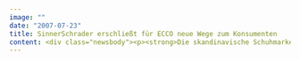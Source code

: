 ```yaml
---
image: ""
date: "2007-07-23"
title: SinnerSchrader erschließt für ECCO neue Wege zum Konsumenten
content: <div class="newsbody"><p><strong>Die skandinavische Schuhmarke ECCO hat SinnerSchrader mit der Umsetzung ihrer weltweiten E-Commerce- und Internetstrategie beauftragt. ECCO gibt damit den Startschuss für den Aufbau seines internationalen Direktvertriebs via Web.</strong></p><p>„We have to get closer to the consumer“, erklärt Claus Kjaersgaard, Director Marketing von ECCO, das Ziel der Neuausrichtung. ECCO wird in den kommenden Jahren mit einem innovativen Multichannelkonzept seinen indirekten Vertrieb über den klassischen Einzelhandel um den Direktvertrieb in 45 Ländern über das Internet erweitern.</p><p>Die neue Strategie und das Konzept für den jetzt beschlossenen Veränderungsprozess hat ECCO in enger Zusammenarbeit mit SinnerSchrader entwickelt. Unternehmen und Berater haben dazu neben den Geschäftsprozessen auch die Designprozesse der Schuhe selbst analysiert und innovative Ideen entwickelt.</p><p>„Besonders erfreulich und produktiv war die Offenheit von ECCO gegenüber SinnerSchrader“, betont Sascha Mai, der als Account Director bei SinnerSchrader den Kunden ECCO betreut. „Das hat wesentlich zur Qualität der Strategie und der kreativen Lösungen beigetragen.“</p><p>Das Ergebnis&#58; Der Konsument wird Teil des Designprozesses, das Unternehmen wird Teil des Produkterlebnisses. Über den reinen Vertrieb von Schuhen und Accessories hinaus wird ECCO im Web mit Konsumenten und Händlern kommunizieren und Meinungen austauschen.</p><p>„Shoes designed to move you“ - die Mission der Marke ECCO wird künftig auch im Web Millionen von Konsumenten hautnah erreichen. „Dank der Möglichkeiten von Web 2.0 wird es dabei zu einem wirklichen Austausch kommen“, kündigt Niels A. Schuldt an, Digital Media Manager von ECCO.</p></div>
---
```

